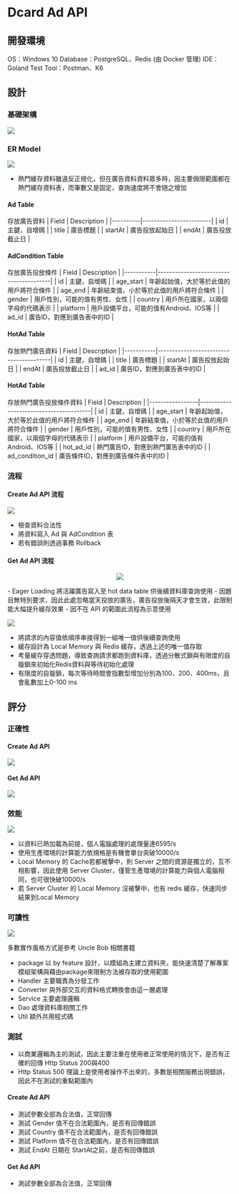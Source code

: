 # Dcard Ad API

## 開發環境
OS：Windows 10
Database：PostgreSQL、Redis (由 Docker 管理)
IDE：Goland
Test Tool：Postman、K6

## 設計
### 基礎架構
![](https://drive.google.com/u/2/uc?id=1BrIZw3UwW3FRL8eU_FvTH2DHUpOlvQAK&export=download)
### ER Model
![](https://drive.google.com/u/2/uc?id=1w4b1ztXmgL8KP7mh-rYxCmAmJhJ05OSD&export=download)
- 熱門緩存資料雖違反正規化，但在廣告資料資料眾多時，因主要侷限範圍都在熱門緩存資料表，而筆數又是固定，查詢速度將不會随之增加

#### Ad Table
存放廣告資料
| Field    | Description            |
|----------|------------------------|
| id       | 主鍵，自增碼            |
| title    | 廣告標題 |
| startAt  | 廣告投放起始日 |
| endAt    | 廣告投放截止日 |

#### AdCondition Table
存放廣告投放條件
| Field     | Description                            |
|-----------|----------------------------------------|
| id        | 主鍵，自增碼                          |
| age_start | 年齡起始值，大於等於此值的用戶將符合條件 |
| age_end   | 年齡結束值，小於等於此值的用戶將符合條件 |
| gender    | 用戶性別，可能的值有男性、女性   |
| country   | 用戶所在國家，以兩個字母的代碼表示       |
| platform  | 用戶設備平台，可能的值有Android、IOS等  |
| ad_id     | 廣告ID，對應到廣告表中的ID               |

#### HotAd Table
存放熱門廣告資料
| Field     | Description                            |
|-----------|----------------------------------------|
| id        | 主鍵，自增碼                          |
| title     | 廣告標題                               |
| startAt   | 廣告投放起始日                         |
| endAt     | 廣告投放截止日                         |
| ad_id     | 廣告ID，對應到廣告表中的ID            |

#### HotAd Table
存放熱門廣告投放條件資料
| Field           | Description                            |
|-----------------|----------------------------------------|
| id              | 主鍵，自增碼                          |
| age_start       | 年齡起始值，大於等於此值的用戶將符合條件 |
| age_end         | 年齡結束值，小於等於此值的用戶將符合條件 |
| gender          | 用戶性別，可能的值有男性、女性   |
| country         | 用戶所在國家，以兩個字母的代碼表示       |
| platform        | 用戶設備平台，可能的值有Android、IOS等  |
| hot_ad_id       | 熱門廣告ID，對應到熱門廣告表中的ID       |
| ad_condition_id | 廣告條件ID，對應到廣告條件表中的ID       |


### 流程
#### Create Ad API 流程
![](https://drive.google.com/u/2/uc?id=14mH75y8GhZ7yUPkL5iPT2SSE_50yLcWP&export=download)
- 檢查資料合法性
- 將資料寫入 Ad 與  AdCondition 表
- 若有錯誤則透過事務 Rollback
#### Get Ad API 流程
<p align="center">
    <img src="https://drive.google.com/u/2/uc?id=1N0rsANCv-qSmgTzkoI0LiwugCATkca3R&export=download" />
</p>
- Eager Loading 將活躍廣告寫入至 hot data table 供後續資料庫查詢使用
- 因題目無特別要求，因此此處忽略當天投放的廣告，廣告投放後隔天才會生效，此限制能大幅提升緩存效果
- 因不在 API 的範圍此流程為示意使用

![](https://drive.google.com/u/2/uc?id=1Gjsjsqsc5qafWmcReNUMRDQgzQiXJqC6&export=download)
- 將請求的內容值依順序串接得到一組唯一值供後續查詢使用
- 緩存設計為 Local Memory 與 Redis 緩存，透過上述的唯一值存取
- 考量緩存穿透問題，導致查詢請求都跑到資料庫，透過分散式鎖與有限度的自璇鎖來初始化Redis資料與等待初始化處理
- 有限度的自璇鎖，每次等待時間會指數型增加分別為100、200、400ms，且會亂數加上0-100 ms

## 評分
### 正確性
#### Create Ad API
![](https://drive.google.com/u/2/uc?id=1-9VNPVNlSoJyfplCTGNAfDwy-9EyjnKg&export=download)

#### Get Ad API
![](https://drive.google.com/u/2/uc?id=1-iXcWo5bkADwOPhX1waeDy2hCVNpuzwz&export=download)

### 效能
![](https://drive.google.com/u/2/uc?id=1QJ0NhvC9rVzvBMOTSc6eFeweoddzr9WQ&export=download)
- 以資料已熱加載為前提，個人電腦處理的處理量達6595/s
- 使用生產環境的計算能力依規格是有機會單台突破10000/s
- Local Memory 的 Cache若都被擊中，則 Server 之間的資源是獨立的，互不相影響，因此使用 Server Cluster，僅管生產環境的計算能力與個人電腦相同，也可很快破10000/s
- 若 Server Cluster 的 Local Memory 沒被擊中，也有 redis 緩存，快速同步結果到Local Memory

### 可讀性
![](https://drive.google.com/u/2/uc?id=1zK3B142B8vftbr0p1A85Rd6o6CTMqvKN&export=download)

多數實作風格方式是參考 Uncle Bob 相關書籍
- package 以 by feature 設計，以模組為主建立資料夾，能快速清楚了解專案模組架構與藉由package來限制方法被存取的使用範圍
- Handler 主要職責為分發工作
- Converter 與外部交互的資料格式轉換會由這一層處理
- Service 主要處理邏輯
- Dao 處理資料庫相關工作
- Util 額外共用程式碼

### 測試
- 以商業邏輯為主的測試，因此主要注重在使用者正常使用的情況下，是否有正確的回傳 Http Status 200與400
- Http Status 500 理論上是使用者操作不出來的，多數是相關服務出現錯誤，因此不在測試的重點範圍內

#### Create Ad API
- 測試參數全部為合法值，正常回傳
- 測試 Gender 值不在合法範圍內，是否有回傳錯誤
- 測試 Country 值不在合法範圍內，是否有回傳錯誤
- 測試 Platform 值不在合法範圍內，是否有回傳錯誤
- 測試 EndAt 日期在 StartAt之前，是否有回傳錯誤

#### Get Ad API
- 測試參數全部為合法值，正常回傳

